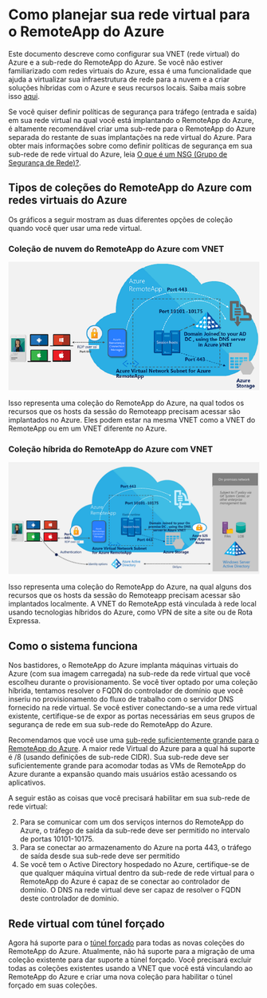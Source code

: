 <properties
    pageTitle="Como planejar sua rede virtual para uma coleção do RemoteApp do Azure | Microsoft Azure"
    description="Como planejar sua rede virtual para uma coleção do RemoteApp do Azure."
    services="remoteapp"
    documentationCenter="" 
    authors="mghosh1616"
    manager="mbaldwin" />

<tags
    ms.service="remoteapp"
    ms.workload="compute"
    ms.tgt_pltfrm="na"
    ms.devlang="na"
    ms.topic="article"
    ms.date="09/11/2015"
    ms.author="elizapo" />

# Como planejar sua rede virtual para o RemoteApp do Azure

Este documento descreve como configurar sua VNET (rede virtual) do Azure e a sub-rede do RemoteApp do Azure. Se você não estiver familiarizado com redes virtuais do Azure, essa é uma funcionalidade que ajuda a virtualizar sua infraestrutura de rede para a nuvem e a criar soluções híbridas com o Azure e seus recursos locais. Saiba mais sobre isso [aqui](virtual-networks-overview.md).

Se você quiser definir políticas de segurança para tráfego (entrada e saída) em sua rede virtual na qual você está implantando o RemoteApp do Azure, é altamente recomendável criar uma sub-rede para o RemoteApp do Azure separada do restante de suas implantações na rede virtual do Azure. Para obter mais informações sobre como definir políticas de segurança em sua sub-rede de rede virtual do Azure, leia [O que é um NSG (Grupo de Segurança de Rede)?](virtual-networks-nsg.md).

## Tipos de coleções do RemoteApp do Azure com redes virtuais do Azure

Os gráficos a seguir mostram as duas diferentes opções de coleção quando você quer usar uma rede virtual.

### Coleção de nuvem do RemoteApp do Azure com VNET

 ![RemoteApp do Azure - Coleção de nuvem do RemoteApp do Azure com uma VNET](./media/remoteapp-planvpn/ra-cloudvpn.png)

Isso representa uma coleção do RemoteApp do Azure, na qual todos os recursos que os hosts da sessão do Remoteapp precisam acessar são implantados no Azure. Eles podem estar na mesma VNET como a VNET do RemoteApp ou em um VNET diferente no Azure.

### Coleção híbrida do RemoteApp do Azure com VNET

![RemoteApp do Azure - Coleção híbrida com uma VNET](./media/remoteapp-planvpn/ra-hybridvpn.png)

Isso representa uma coleção do RemoteApp do Azure, na qual alguns dos recursos que os hosts da sessão do Remoteapp precisam acessar são implantados localmente. A VNET do RemoteApp está vinculada à rede local usando tecnologias híbridos do Azure, como VPN de site a site ou de Rota Expressa.


## Como o sistema funciona

Nos bastidores, o RemoteApp do Azure implanta máquinas virtuais do Azure (com sua imagem carregada) na sub-rede da rede virtual que você escolheu durante o provisionamento. Se você tiver optado por uma coleção híbrida, tentamos resolver o FQDN do controlador de domínio que você inseriu no provisionamento do fluxo de trabalho com o servidor DNS fornecido na rede virtual. Se você estiver conectando-se a uma rede virtual existente, certifique-se de expor as portas necessárias em seus grupos de segurança de rede em sua sub-rede do RemoteApp do Azure.

Recomendamos que você use uma [sub-rede suficientemente grande para o RemoteApp do Azure](remoteapp-vnetsizing.md). A maior rede Virtual do Azure para a qual há suporte é /8 (usando definições de sub-rede CIDR). Sua sub-rede deve ser suficientemente grande para acomodar todas as VMs de RemoteApp do Azure durante a expansão quando mais usuários estão acessando os aplicativos.

A seguir estão as coisas que você precisará habilitar em sua sub-rede de rede virtual:

2.	Para se comunicar com um dos serviços internos do RemoteApp do Azure, o tráfego de saída da sub-rede deve ser permitido no intervalo de portas 10101-10175.
3.	Para se conectar ao armazenamento do Azure na porta 443, o tráfego de saída desde sua sub-rede deve ser permitido
4.	Se você tem o Active Directory hospedado no Azure, certifique-se de que qualquer máquina virtual dentro da sub-rede de rede virtual para o RemoteApp do Azure é capaz de se conectar ao controlador de domínio. O DNS na rede virtual deve ser capaz de resolver o FQDN deste controlador de domínio.


## Rede virtual com túnel forçado

Agora há suporte para o [túnel forçado](vpn-gateway-about-forced-tunneling.md) para todas as novas coleções do RemoteApp do Azure. Atualmente, não há suporte para a migração de uma coleção existente para dar suporte a túnel forçado. Você precisará excluir todas as coleções existentes usando a VNET que você está vinculando ao RemoteApp do Azure e criar uma nova coleção para habilitar o túnel forçado em suas coleções.

<!---HONumber=Sept15_HO3-->